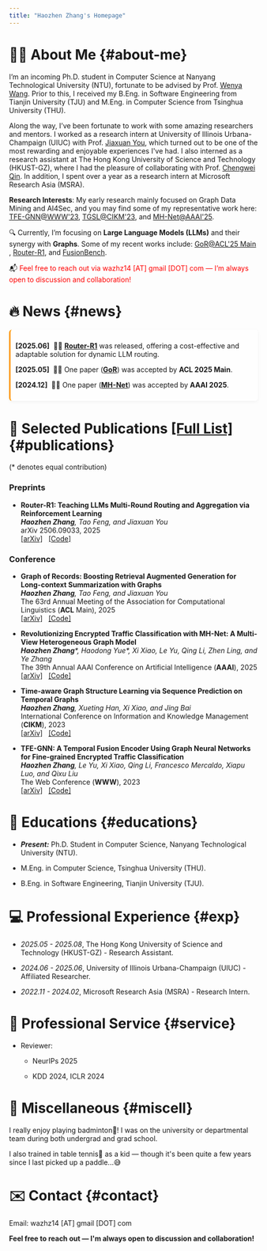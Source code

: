 ```yaml
---
title: "Haozhen Zhang's Homepage"
---
```


# 👨‍💻 **About Me** {#about-me}

I’m an incoming Ph.D. student in Computer Science at Nanyang Technological University (NTU), fortunate to be advised by Prof. <a href="https://personal.ntu.edu.sg/wangwy/" target="_blank" rel="noopener noreferrer">Wenya Wang</a>.
Prior to this, I received my B.Eng. in Software Engineering from Tianjin University (TJU) and M.Eng. in Computer Science from Tsinghua University (THU).

Along the way, I’ve been fortunate to work with some amazing researchers and mentors.
I worked as a research intern at University of Illinois Urbana-Champaign (UIUC) with Prof. <a href="https://cs.stanford.edu/people/jiaxuan/" target="_blank" rel="noopener noreferrer">Jiaxuan You</a>, which turned out to be one of the most rewarding and enjoyable experiences I've had.
I also interned as a research assistant at The Hong Kong University of Science and Technology (HKUST-GZ), where I had the pleasure of collaborating with Prof. <a href="https://qcwthu.github.io/" target="_blank" rel="noopener noreferrer">Chengwei Qin</a>.
In addition, I spent over a year as a research intern at Microsoft Research Asia (MSRA).



**Research Interests**: My early research mainly focused on Graph Data Mining and AI4Sec, and you may find some of my representative work here: <a href="https://arxiv.org/abs/2307.16713" target="_blank" rel="noopener noreferrer">TFE-GNN@WWW'23</a>, <a href="https://arxiv.org/abs/2306.07699" target="_blank" rel="noopener noreferrer">TGSL@CIKM'23</a>, and <a href="https://arxiv.org/abs/2501.03279" target="_blank" rel="noopener noreferrer">MH-Net@AAAI'25</a>. 


🔍 Currently, I’m focusing on **Large Language Models (LLMs)** and their synergy with **Graphs**. Some of my recent works include: <a href="https://arxiv.org/abs/2410.11001" target="_blank" rel="noopener noreferrer">GoR@ACL'25 Main</a>
, <a href="https://arxiv.org/abs/2506.09033" target="_blank" rel="noopener noreferrer">Router-R1</a>, and <a href="" target="_blank" rel="noopener noreferrer">FusionBench</a>.



📬 <span style="color:red">Feel free to reach out via wazhz14 [AT] gmail [DOT] com — I’m always open to discussion and collaboration!</span>



# 🔥 **News** {#news}



<div style="max-height: 300px; overflow-y: auto; padding-right: 10px; border-left: 3px solid #f90; background-color: rgba(255, 255, 255, 0.7); padding: 10px; border-radius: 6px; box-shadow: 0 2px 6px rgba(0, 0, 0, 0.05);">

  <p><strong>[2025.06]</strong> &nbsp;🎉🎉 <a href="https://arxiv.org/abs/2506.09033" target="_blank" rel="noopener noreferrer"><strong>Router-R1</strong></a> was released, offering a cost-effective and adaptable solution for dynamic LLM routing.</p>

  <p><strong>[2025.05]</strong> &nbsp;🎉🎉 One paper (<a href="https://arxiv.org/abs/2410.11001" target="_blank" rel="noopener noreferrer"><strong>GoR</strong></a>) was accepted by <strong>ACL 2025 Main</strong>.</p>
  
  <p><strong>[2024.12]</strong> &nbsp;🎉🎉 One paper (<a href="https://arxiv.org/abs/2501.03279" target="_blank" rel="noopener noreferrer"><strong>MH-Net</strong></a>) was accepted by <strong>AAAI 2025</strong>.</p>

</div>




# 📝 **Selected Publications** <a href="https://scholar.google.com/citations?user=dqOYStwAAAAJ&hl=zh-CN" target="_blank" rel="noopener noreferrer">[Full List]</a> {#publications}

(* denotes equal contribution)


### **Preprints**

- **Router-R1: Teaching LLMs Multi-Round Routing and Aggregation via Reinforcement Learning** <br>
  <i>**Haozhen Zhang**, Tao Feng, and Jiaxuan You</i> <br>
  arXiv 2506.09033, 2025 <br>
  <a href="https://arxiv.org/abs/2506.09033" target="_blank" rel="noopener noreferrer">[arXiv]</a>&nbsp;&nbsp;&nbsp;<a href="https://github.com/ulab-uiuc/Router-R1" target="_blank" rel="noopener noreferrer">[Code]</a>







### **Conference**


- **Graph of Records: Boosting Retrieval Augmented Generation for Long-context Summarization with Graphs** <br>
  <i>**Haozhen Zhang**, Tao Feng, and Jiaxuan You</i> <br>
  The 63rd Annual Meeting of the Association for Computational Linguistics (**ACL** Main), 2025 <br>
  <a href="https://arxiv.org/abs/2410.11001" target="_blank" rel="noopener noreferrer">[arXiv]</a>&nbsp;&nbsp;&nbsp;<a href="https://github.com/ulab-uiuc/GoR" target="_blank" rel="noopener noreferrer">[Code]</a>



- **Revolutionizing Encrypted Traffic Classification with MH-Net: A Multi-View Heterogeneous Graph Model** <br>
  <i>**Haozhen Zhang***, Haodong Yue*, Xi Xiao, Le Yu, Qing Li, Zhen Ling, and Ye Zhang</i> <br>
  The 39th Annual AAAI Conference on Artificial Intelligence (**AAAI**), 2025 <br>
  <a href="https://arxiv.org/abs/2501.03279" target="_blank" rel="noopener noreferrer">[arXiv]</a>&nbsp;&nbsp;&nbsp;<a href="https://github.com/ViktorAxelsen/MH-Net" target="_blank" rel="noopener noreferrer">[Code]</a>



- **Time-aware Graph Structure Learning via Sequence Prediction on Temporal Graphs** <br>
  <i>**Haozhen Zhang**, Xueting Han, Xi Xiao, and Jing Bai</i> <br>
  International Conference on Information and Knowledge Management (**CIKM**), 2023 <br>
  <a href="https://arxiv.org/abs/2306.07699" target="_blank" rel="noopener noreferrer">[arXiv]</a>&nbsp;&nbsp;&nbsp;<a href="https://github.com/ViktorAxelsen/TGSL" target="_blank" rel="noopener noreferrer">[Code]</a>



- **TFE-GNN: A Temporal Fusion Encoder Using Graph Neural Networks for Fine-grained Encrypted Traffic Classification** <br>
  <i>**Haozhen Zhang**, Le Yu, Xi Xiao, Qing Li, Francesco Mercaldo, Xiapu Luo, and Qixu Liu</i> <br>
  The Web Conference (**WWW**), 2023 <br>
  <a href="https://arxiv.org/abs/2307.16713" target="_blank" rel="noopener noreferrer">[arXiv]</a>&nbsp;&nbsp;&nbsp;<a href="https://github.com/ViktorAxelsen/TFE-GNN" target="_blank" rel="noopener noreferrer">[Code]</a>
  <!-- <a href="https://arxiv.org/abs/2307.16713" class="no-trailing-icon"><img src="https://img.shields.io/badge/arXiv-2307.16713-b31b1b.svg?style=flat-square" alt="Arxiv-2307.16713"/></a><a href="https://github.com/ViktorAxelsen/TFE-GNN" class="no-trailing-icon"><img alt="GitHub Repo stars" src="https://img.shields.io/github/stars/ViktorAxelsen/TFE-GNN?style=flat-square&logo=github&label=GitHub%20Stars&labelColor=black"></a> -->




# 📖 **Educations** {#educations}

- ***Present:*** Ph.D. Student in Computer Science, Nanyang Technological University (NTU). 

- M.Eng. in Computer Science, Tsinghua University (THU). 

- B.Eng. in Software Engineering, Tianjin University (TJU). 


# 💻 **Professional Experience** {#exp}

- *2025.05 - 2025.08*, The Hong Kong University of Science and Technology (HKUST-GZ) - Research Assistant.

- *2024.06 - 2025.06*, University of Illinois Urbana-Champaign (UIUC) - Affiliated Researcher.

- *2022.11 - 2024.02*, Microsoft Research Asia (MSRA) - Research Intern.



# 🤝 **Professional Service** {#service}

- Reviewer:

  + NeurIPs 2025

  + KDD 2024, ICLR 2024


# 🎯 **Miscellaneous** {#miscell}

I really enjoy playing badminton🏸! I was on the university or departmental team during both undergrad and grad school.

I also trained in table tennis🏓 as a kid — though it's been quite a few years since I last picked up a paddle...😅


# ✉️ **Contact** {#contact}

Email: wazhz14 [AT] gmail [DOT] com


**Feel free to reach out — I'm always open to discussion and collaboration!**



<script type='text/javascript' id='clustrmaps' src='//cdn.clustrmaps.com/map_v2.js?cl=ffffff&w=300&t=tt&d=U9EdoERBMjWbx0dtCcwdYMtW9DemMiY6dQDklIgdvu4&co=2d78ad&cmo=3acc3a&cmn=ff5353&ct=ffffff'></script>
